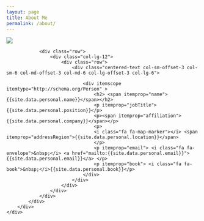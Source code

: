 ```yaml
---
layout: page
title: About Me
permalink: /about/
---
```

<div class="row">
    <div class="col-lg-offset-0">
        <div class="panel panel-default">
            <div class="panel-body">
                <div class="row">
                    <div class="col-lg-12">
                        <div class="row">
                            <div class="col-sm-offset-3 col-sm-6 col-md-offset-3 col-md-6 col-lg-offset-3 col-lg-6">
                                <img class="img-circle img-responsive"
                                     src="{{site.data.personal.gravatar}}">
                            </div>
                        </div>
                    </div>
                </div>

                <div class="row">
                    <div class="col-lg-12">
                        <div class="row">
                            <div class="centered-text col-sm-offset-3 col-sm-6 col-md-offset-3 col-md-6 col-lg-offset-3 col-lg-6">

                                <div itemscope itemtype="http://schema.org/Person" >
                                    <h2> <span itemprop="name">{{site.data.personal.name}}</span></h2>
                                    <p itemprop="jobTitle">{{site.data.personal.position}}</p>
                                    <p><span itemprop="affiliation">{{site.data.personal.company}}</span></p>
                                    <p>
                                    <i class="fa fa-map-marker"></i> <span itemprop="addressRegion">{{site.data.personal.location}}</span>
                                    </p>
                                    <p itemprop="email"> <i class="fa fa-envelope">&nbsp;</i> <a href="mailto:{{site.data.personal.email}}">{{site.data.personal.email}}</a> </p>
                                    <p itemprop="book"> <i class="fa fa-book">&nbsp;</i>{{site.data.personal.book}}</p>
                                </div>
                            </div>
                        </div>
                    </div>
                </div>
            </div>
        </div>
    </div>
</div>

